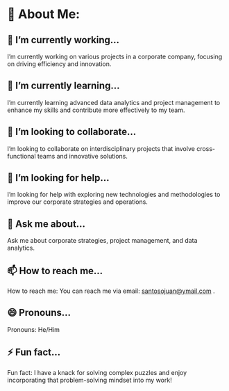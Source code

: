 # 💫 About Me:
## 🔭 I’m currently working...
I’m currently working on various projects in a corporate company, focusing on driving efficiency and innovation.<br>
## 🌱 I’m currently learning...
I’m currently learning advanced data analytics and project management to enhance my skills and contribute more effectively to my team.<br>
## 👯 I’m looking to collaborate...
I’m looking to collaborate on interdisciplinary projects that involve cross-functional teams and innovative solutions.<br>
## 🤔 I’m looking for help...
I’m looking for help with exploring new technologies and methodologies to improve our corporate strategies and operations.<br>
## 💬 Ask me about... 
Ask me about corporate strategies, project management, and data analytics.<br>
## 📫 How to reach me...
How to reach me: You can reach me via email: santosojuan@ymail.com .<br>
## 😄 Pronouns...
Pronouns: He/Him <br>
## ⚡ Fun fact...
Fun fact: I have a knack for solving complex puzzles and enjoy incorporating that problem-solving mindset into my work!<br>

<!--
**santosojuan99/santosojuan99** is a ✨ _special_ ✨ repository because its `README.md` (this file) appears on your GitHub profile.

Here are some ideas to get you started:

- 🔭 I’m currently working on ...
- 🌱 I’m currently learning ...
- 👯 I’m looking to collaborate on ...
- 🤔 I’m looking for help with ...
- 💬 Ask me about ...
- 📫 How to reach me: ...
- 😄 Pronouns: ...
- ⚡ Fun fact: ...
-->

